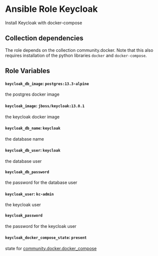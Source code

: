 # Ansible Role Keycloak
Install Keycloak with docker-compose

## Collection dependencies
The role depends on the collection community.docker.
Note that this also requires installation of the python libraries `docker` and `docker-compose`.
## Role Variables

#### `keycloak_db_image`: `postgres:13.3-alpine`
the postgres docker image

#### `keycloak_image`: `jboss/keycloak:13.0.1`
the keycloak docker image

#### `keycloak_db_name`: `keycloak`
the database name
#### `keycloak_db_user`: `keycloak`
the database user 

#### `keycloak_db_password`
the password for the database user

#### `keycloak_user`: `kc-admin`
the keycloak user

#### `keycloak_password`
the password for the keycloak user

#### `keycloak_docker_compose_state`: `present`
state for [community.docker.docker_compose](https://docs.ansible.com/ansible/latest/collections/community/docker/docker_compose_module.html)
